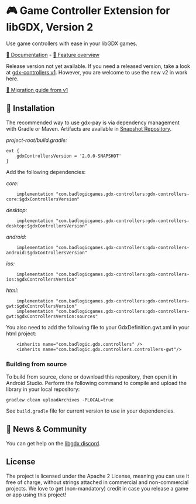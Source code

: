 # 🎮️ Game Controller Extension for libGDX, Version 2

Use game controllers with ease in your libGDX games.

[📖️ Documentation](https://github.com/libgdx/gdx-controllers/wiki) - [🎁️ Feature overview](https://github.com/libgdx/gdx-controllers/wiki/Features)

Release version not yet available. If you need a released version, take a look at
[gdx-controllers v1](https://github.com/libgdx/libgdx/wiki/Controllers). However, you are
welcome to use the new v2 in work here.

[🚀️ Migration guide from v1](https://github.com/libgdx/gdx-controllers/wiki/Migrate-from-v1)

## 💾️ Installation

The recommended way to use gdx-pay is via dependency management with Gradle or Maven. Artifacts are available in
[Snapshot Repository](https://oss.sonatype.org/content/repositories/snapshots/com/badlogicgames/gdx-controllers/).

*project-root/build.gradle:*

    ext {
        gdxControllersVersion = '2.0.0-SNAPSHOT'
    }

Add the following dependencies:

*core:*

        implementation "com.badlogicgames.gdx-controllers:gdx-controllers-core:$gdxControllersVersion"

*desktop:*

        implementation "com.badlogicgames.gdx-controllers:gdx-controllers-desktop:$gdxControllersVersion"

*android:*

        implementation "com.badlogicgames.gdx-controllers:gdx-controllers-android:$gdxControllersVersion"

*ios:*

        implementation "com.badlogicgames.gdx-controllers:gdx-controllers-ios:$gdxControllersVersion"

*html:*

        implementation "com.badlogicgames.gdx-controllers:gdx-controllers-gwt:$gdxControllersVersion"
        implementation "com.badlogicgames.gdx-controllers:gdx-controllers-gwt:$gdxControllersVersion:sources"

You also need to add the following file to your GdxDefinition.gwt.xml in your html project:

        <inherits name="com.badlogic.gdx.controllers" />
        <inherits name="com.badlogic.gdx.controllers.controllers-gwt"/>

### Building from source
To build from source, clone or download this repository, then open it in Android Studio. Perform the following command to compile and upload the library in your local repository:

    gradlew clean uploadArchives -PLOCAL=true
    
See `build.gradle` file for current version to use in your dependencies.

## 🤝️ News & Community

You can get help on the [libgdx discord](https://discord.gg/6pgDK9F).

## License

The project is licensed under the Apache 2 License, meaning you can use it free of charge, without strings attached in commercial and non-commercial projects. We love to get (non-mandatory) credit in case you release a game or app using this project!
